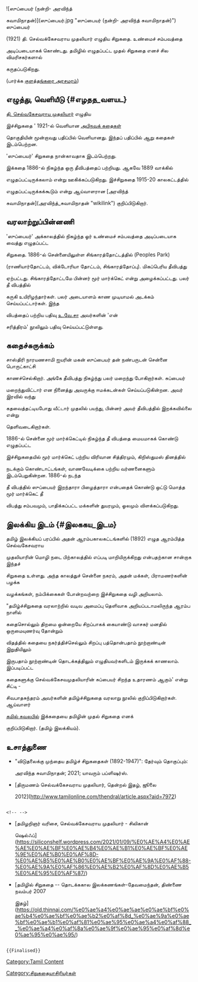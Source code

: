 ![ஸுப்பையர் (நன்றி- அரவிந்த்
சுவாமிநாதன்)](ஸுப்பையர்.jpg "ஸுப்பையர் (நன்றி- அரவிந்த் சுவாமிநாதன்)") ஸுப்பையர்
(1921) தி. செல்வக்கேசவராய முதலியார் எழுதிய சிறுகதை. உண்மைச் சம்பவத்தை
அடிப்படையாகக் கொண்டது. தமிழில் எழுதப்பட்ட முதல் சிறுகதை எனச் சில விமரிசகர்களால்
கருதப்படுகிறது.

(பார்க்க [குளத்தங்கரை அரசமரம்](குளத்தங்கரை_அரசமரம் "wikilink"))

## எழுத்து, வெளியீடு {#எழதத_வளயட}

[தி. செல்வகேசவராய முதலியார்](செல்வக்கேசவராய_முதலியார் "wikilink") எழுதிய
இச்சிறுகதை \' 1921-ல் வெளியான [அபிநவக் கதைகள்](அபிநவக்_கதைகள் "wikilink")
தொகுதியின் மூன்றாவது பதிப்பில் வெளியானது. இந்தப் பதிப்பில் ஆறு கதைகள் இடம்பெற்றன.
\'ஸுப்பையர்\' சிறுகதை நான்காவதாக இடம்பெற்றது.

இக்கதை 1886-ல் நிகழ்ந்த ஒரு தீவிபத்தைப் பற்றியது. ஆகவே 1889 வாக்கில்
எழுதப்பட்டிருக்கலாம் என்று ஊகிக்கப்படுகிறது. இச்சிறுகதை 1915-20 காலகட்டத்தில்
எழுதப்பட்டிருக்கக்கூடும் என்று ஆய்வாளரான [அரவிந்த்
சுவாமிநாதன்](அரவிந்த்_சுவாமிநாதன் "wikilink") குறிப்பிடுகிறார்.

## வரலாற்றுப்பின்னணி

\'ஸுப்பையர்\' அக்காலத்தில் நிகழ்ந்த ஓர் உண்மைச் சம்பவத்தை அடிப்படையாக வைத்து எழுதப்பட்ட
சிறுகதை. 1886-ல் சென்னையிலுள்ள சிங்காரத்தோட்டத்தில் (Peoples Park)
(ராணியார்தோட்டம், விக்டோரியா தோட்டம், சிங்காரத்தோப்பு). மிகப்பெரிய தீவிபத்து
ஏற்பட்டது. சிங்காரத்தோட்டமே பின்னர் மூர் மார்க்கெட் என்று அழைக்கப்பட்டது. பலர் தீ விபத்தில்
கருகி உயிரிழந்தார்கள். பலர் அடையாளம் காண முடியாமல் அடக்கம் செய்யப்பட்டார்கள். இந்த
விபத்தைப் பற்றிய பதிவு [உ.வே.சா](உ.வே.சாமிநாதையர் "wikilink") அவர்களின் 'என்
சரித்திரம்' நூலிலும் பதிவு செய்யப்பட்டுள்ளது.

## கதைச்சுருக்கம்

சாஸ்திரி நாரயணசாமி ஐயரின் மகன் ஸுப்பையர் தன் நண்பருடன் சென்னை பொருட்காட்சி
காணச்செல்கிறார். அங்கே தீவிபத்து நிகழ்ந்து பலர் மறைந்து போகிறார்கள். சுப்பையர்
மறைந்துவிட்டார் என நினைத்து அவருக்கு ஈமக்கடன்கள் செய்யப்படுகின்றன. அவர் இரவில் வந்து
கதவைத்தட்டியபோது வீட்டார் முதலில் பயந்து, பின்னர் அவர் தீவிபத்தில் இறக்கவில்லை என்று
தெளிவடைகிறார்கள்.

1886-ல் சென்னை மூர் மார்க்கெட்டில் நிகழ்ந்த தீ விபத்தை மையமாகக் கொண்டு எழுதப்பட்ட
இச்சிறுகதையில் மூர் மார்க்கெட் பற்றிய விரிவான சித்திரமும், கிறிஸ்துமஸ் தினத்தில்
நடக்கும் கொண்டாட்டங்கள், வாணவேடிக்கை பற்றிய வர்ணனைகளும் இடம்பெறுகின்றன. 1886-ல் நடந்த
தீ விபத்தில் ஸுப்பையர் இறந்தாரா பிழைத்தாரா என்பதைக் கொண்டு ஒட்டு மொத்த மூர் மார்க்கெட் தீ
விபத்து சம்பவமும், பாதிக்கப்பட்ட மக்களின் துயரமும், ஓலமும் விளக்கப்படுகிறது.

## இலக்கிய இடம் {#இலககய_இடம}

தமிழ் இலக்கியப் பரப்பில் அதன் ஆரம்பகாலகட்டங்களில் (1892) எழுத ஆரம்பித்த செல்வகேசவராய
முதலியாரின் மொழி நடை பிற்காலத்தில் எப்படி மாறியிருக்கிறது என்பதற்கான சான்றாக இந்தச்
சிறுகதை உள்ளது. அந்த காலத்துச் சென்னை நகரம், அதன் மக்கள், பிராமணர்களின் பழக்க
வழக்கங்கள், நம்பிக்கைகள் போன்றவற்றை இச்சிறுகதை வழி அறியலாம்.

\"தமிழ்ச்சிறுகதை வரலாற்றில் வடிவ அமைப்பு தெளிவாக அறியப்படாமலிருந்த ஆரம்ப நாளில்
கதைசொல்லும் திறமை ஒன்றையே சிறப்பாகக் கையாண்டு வாசகர் மனதில் ஒருமையுணர்வு தோன்றும்
விதத்தில் கதையை நகர்த்திச்செல்லும் சிறப்பு பத்தொன்பதாம் நூற்றாண்டின் இறுதியிலும்
இருபதாம் நூற்றாண்டின் தொடக்கத்திலும் எழுதியவர்களிடம் இருக்கக் காணலாம். இப்படிப்பட்ட
கதைகளுக்கு செல்வக்கேசவமுதலியாரின் சுப்பையர் சிறந்த உதாரணம் ஆகும்' என்று சிட்டி -
சிவபாதசுந்தரம் அவர்களின் தமிழ்ச்சிறுகதை வரலாறு நூலில் குறிப்பிடுகிறார்கள். ஆய்வாளர்
[கமில் சுவலபில்](கமில்_சுவலபில் "wikilink") இக்கதையை தமிழின் முதல் சிறுகதை எனக்
குறிப்பிடுகிறார். (தமிழ் இலக்கியம்).

## உசாத்துணை

-   \"விடுதலைக்கு முந்தைய தமிழ்ச் சிறுகதைகள் (1892-1947)\": தேர்வும் தொகுப்பும்:
    அரவிந்த சுவாமிநாதன்; 2021; யாவரும் பப்ளிஷர்ஸ்.
-   [திருமணம் செல்வக்கேசவராய முதலியார், தென்றல் இதழ், ஜூலை
    2012](http://www.tamilonline.com/thendral/article.aspx?aid=7972)

```{=html}
<!-- -->
```
-   [தமிழறிஞர் வரிசை, செல்வக்கேசவராய முதலியார் - சிலிகான்
    ஷெல்ஃப்](https://siliconshelf.wordpress.com/2021/01/09/%E0%AE%A4%E0%AE%AE%E0%AE%BF%E0%AE%B4%E0%AE%B1%E0%AE%BF%E0%AE%9E%E0%AE%B0%E0%AF%8D-%E0%AE%B5%E0%AE%B0%E0%AE%BF%E0%AE%9A%E0%AF%88-%E0%AE%9A%E0%AF%86%E0%AE%B2%E0%AF%8D%E0%AE%B5%E0%AE%95%E0%AF%87/)
-   [தமிழில் சிறுகதை -- தொடக்ககால இலக்கணங்கள்-தேவமைந்தன், திண்ணை நவம்பர் 2007
    இதழ்](https://old.thinnai.com/%e0%ae%a4%e0%ae%ae%e0%ae%bf%e0%ae%b4%e0%ae%bf%e0%ae%b2%e0%af%8d_%e0%ae%9a%e0%ae%bf%e0%ae%b1%e0%af%81%e0%ae%95%e0%ae%a4%e0%af%88__%e0%ae%a4%e0%af%8a%e0%ae%9f%e0%ae%95%e0%af%8d%e0%ae%95%e0%ae%95/)

```{=mediawiki}
{{Finalised}}
```
[Category:Tamil Content](Category:Tamil_Content "wikilink")
[Category:சிறுகதையாசிரியர்கள்](Category:சிறுகதையாசிரியர்கள் "wikilink")
